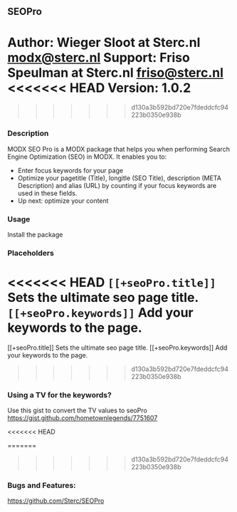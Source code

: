 ## SEOPro

Author: Wieger Sloot at Sterc.nl <modx@sterc.nl>
Support: Friso Speulman at Sterc.nl <friso@sterc.nl>
<<<<<<< HEAD
Version: 1.0.2
=======
>>>>>>> d130a3b592bd720e7fdeddcfc94223b0350e938b

### Description
MODX SEO Pro is a MODX package that helps you when performing Search Engine Optimization (SEO) in MODX. It enables you to:
- Enter focus keywords for your page
- Optimize your pagetitle (Title), longitle (SEO Title), description (META Description) and alias (URL) by counting if your focus keywords are used in these fields.
- Up next: optimize your content

### Usage
Install the package

### Placeholders
<<<<<<< HEAD
`[[+seoPro.title]]` Sets the ultimate seo page title.
`[[+seoPro.keywords]]` Add your keywords to the page. 
=======
[[+seoPro.title]] Sets the ultimate seo page title.
[[+seoPro.keywords]] Add your keywords to the page. 
>>>>>>> d130a3b592bd720e7fdeddcfc94223b0350e938b


### Using a TV for the keywords?
Use this gist to convert the TV values to seoPro https://gist.github.com/hometownlegends/7751607

<<<<<<< HEAD

=======
>>>>>>> d130a3b592bd720e7fdeddcfc94223b0350e938b
### Bugs and Features:
https://github.com/Sterc/SEOPro
